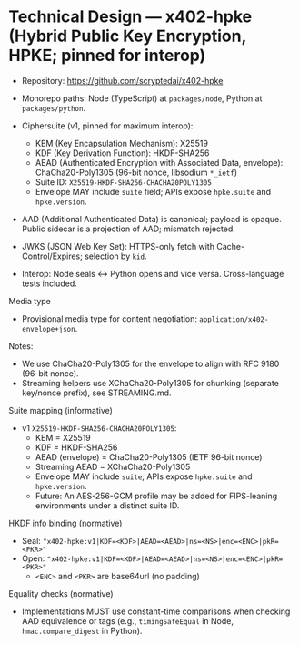# Technical Design — x402-hpke (Hybrid Public Key Encryption, HPKE; pinned for interop)

- Repository: https://github.com/scryptedai/x402-hpke
- Monorepo paths: Node (TypeScript) at `packages/node`, Python at `packages/python`.

- Ciphersuite (v1, pinned for maximum interop):
  - KEM (Key Encapsulation Mechanism): X25519
  - KDF (Key Derivation Function): HKDF-SHA256
  - AEAD (Authenticated Encryption with Associated Data, envelope): ChaCha20-Poly1305 (96-bit nonce, libsodium `*_ietf`)
  - Suite ID: `X25519-HKDF-SHA256-CHACHA20POLY1305`
  - Envelope MAY include `suite` field; APIs expose `hpke.suite` and `hpke.version`.
- AAD (Additional Authenticated Data) is canonical; payload is opaque. Public sidecar is a projection of AAD; mismatch rejected.
- JWKS (JSON Web Key Set): HTTPS-only fetch with Cache-Control/Expires; selection by `kid`.
- Interop: Node seals ↔ Python opens and vice versa. Cross-language tests included.

Media type
- Provisional media type for content negotiation: `application/x402-envelope+json`.

Notes:
- We use ChaCha20-Poly1305 for the envelope to align with RFC 9180 (96-bit nonce).
- Streaming helpers use XChaCha20-Poly1305 for chunking (separate key/nonce prefix), see STREAMING.md.

Suite mapping (informative)
- v1 `X25519-HKDF-SHA256-CHACHA20POLY1305`:
  - KEM = X25519
  - KDF = HKDF-SHA256
  - AEAD (envelope) = ChaCha20-Poly1305 (IETF 96-bit nonce)
  - Streaming AEAD = XChaCha20-Poly1305
  - Envelope MAY include `suite`; APIs expose `hpke.suite` and `hpke.version`.
  - Future: An AES-256-GCM profile may be added for FIPS-leaning environments under a distinct suite ID.

HKDF info binding (normative)
- Seal: `"x402-hpke:v1|KDF=<KDF>|AEAD=<AEAD>|ns=<NS>|enc=<ENC>|pkR=<PKR>"`
- Open: `"x402-hpke:v1|KDF=<KDF>|AEAD=<AEAD>|ns=<NS>|enc=<ENC>|pkR=<PKR>"`
  - `<ENC>` and `<PKR>` are base64url (no padding)

Equality checks (normative)
- Implementations MUST use constant-time comparisons when checking AAD equivalence or tags (e.g., `timingSafeEqual` in Node, `hmac.compare_digest` in Python).